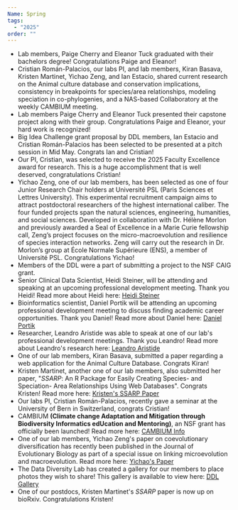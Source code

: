 ```yaml
---
Name: Spring
tags:
  - "2025"
order: ""
---
```

* Lab members, Paige Cherry and Eleanor Tuck graduated with their bachelors degree! Congratulations Paige and Eleanor!
* Cristian Román-Palacios, our labs PI, and lab members, Kiran Basava, Kristen Martinet, Yichao Zeng, and Ian Estacio, shared current research on the Animal culture database and conservation implications, consistency in breakpoints for species/area relationships, modeling speciation in co-phylogenies, and a NAS-based Collaboratory at the weekly CAMBIUM meeting. 
* Lab members Paige Cherry and Eleanor Tuck presented their capstone project along with their group. Congratulations Paige and Eleanor, your hard work is recognized!
* Big Idea Challenge grant proposal by DDL members, Ian Estacio and Cristian Román-Palacios has been selected to be presented at a pitch session in Mid May. Congrats Ian and Cristian! 
* Our PI, Cristian, was selected to receive the 2025 Faculty Excellence award for research. This is a huge accomplishment that is well deserved, congratulations Cristian! 
* Yichao Zeng, one of our lab members, has been selected as one of four Junior Research Chair holders at Université PSL (Paris Sciences et Lettres University). This experimental recruitment campaign aims to attract postdoctoral researchers of the highest international caliber. The four funded projects span the natural sciences, engineering, humanities, and social sciences. Developed in collaboration with Dr. Hélène Morlon and previously awarded a Seal of Excellence in a Marie Curie fellowship call, Zeng’s project focuses on the micro-macroevolution and resilience of species interaction networks. Zeng will carry out the research in Dr. Morlon’s group at École Normale Supérieure (ENS), a member of Université PSL. Congratulations Yichao!
* Members of the DDL were a part of submitting a project to the NSF CAIG grant.
* Senior Clinical Data Scientist, Heidi Steiner, will be attending and speaking at an upcoming professional development meeting. Thank you Heidi! Read more about Heidi here: [Heidi Steiner](https://heidiesteiner.netlify.app/)
* Bioinformatics scientist, Daniel Portik will be attending an upcoming professional development meeting to discuss finding academic career opportunities. Thank you Daniel! Read more about Daniel here: [Daniel Portik](https://scholar.google.com/citations?user=xZFaH9oAAAAJ&hl=en)
* Researcher, Leandro Aristide was able to speak at one of our lab's professional development meetings. Thank you Leandro! Read more about Leandro's research here: [Leandro Aristide](https://scholar.google.com/citations?user=6t56KMIAAAAJ&hl=es)
* One of our lab members, Kiran Basava, submitted a paper regarding a web application for the Animal Culture Database. Congrats Kiran!
* Kristen Martinet, another one of our lab members, also submitted her paper, "*SSARP*: An R Package for Easily Creating Species- and Speciation- Area Relationships Using Web Databases". Congrats Kristen! Read more here: [Kristen's SSARP Paper ](https://www.biorxiv.org/content/10.1101/2024.12.31.630948v1)[](https://www.biorxiv.org/content/10.1101/2024.12.31.630948v1)
* Our labs PI, Cristian Román-Palacios, recently gave a seminar at the University of Bern in Switzerland, congrats Cristian!
* CAMBIUM **(Climate change Adaptation and Mitigation through Biodiversity Informatics edUcation and Mentoring)**, an NSF grant has officially been launched! Read more here: [CAMBIUM Info](https://cambium.arizona.edu/)
* One of our lab members, Yichao Zeng's paper on coevolutionary diversification has recently been published in the Journal of Evolutionary Biology as part of a special issue on linking microevolution and macroevolution. Read more here: [Yichao's Paper](https://academic.oup.com/jeb/issue/37/12)
* The Data Diversity Lab has created a gallery for our members to place photos they wish to share! This gallery is available to view here: [DDL Gallery](https://nextcloud.datadiversitylab.synology.me/apps/memories/s/jCtTKgq96fb37d2)[](https://nextcloud.datadiversitylab.synology.me/apps/memories/s/jCtTKgq96fb37d2) 
* One of our postdocs, Kristen Martinet's *SSARP* paper is now up on bioRxiv. Congratulations Kristen!
